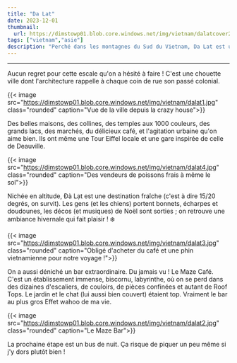 ```yaml
---
title: "Da Lat"
date: 2023-12-01
thumbnail:
  url: https://dimstowp01.blob.core.windows.net/img/vietnam/dalatcover2.jpg
tags: ["vietnam","asie"]
description: "Perché dans les montagnes du Sud du Vietnam, Da Lat est une agréable surprise qui vaut vraiment le détour."
---
```

---

Aucun regret pour cette escale qu'on a hésité à faire ! C'est une chouette ville dont l'architecture rappelle à chaque coin de rue son passé colonial.

{{< image src="https://dimstowp01.blob.core.windows.net/img/vietnam/dalat1.jpg" class="rounded" caption="Vue de la ville depuis la crazy house">}}

Des belles maisons, des collines, des temples aux 1000 couleurs, des grands lacs, des marchés, du délicieux café, et l'agitation urbaine qu'on aime bien. Ils ont même une Tour Eiffel locale et une gare inspirée de celle de Deauville.

{{< image src="https://dimstowp01.blob.core.windows.net/img/vietnam/dalat4.jpg" class="rounded" caption="Des vendeurs de poissons frais à même le sol">}}

Nichée en altitude, Đà Lạt est une destination fraîche (c'est à dire 15/20 degrés, on survit). Les gens (et les chiens) portent bonnets, écharpes et doudounes, les décos (et musiques) de Noël sont sorties ; on retrouve une ambiance hivernale qui fait plaisir ! ❄️

{{< image src="https://dimstowp01.blob.core.windows.net/img/vietnam/dalat3.jpg" class="rounded" caption="Obligé d'acheter du café et une phin vietnamienne pour notre voyage !">}}

On a aussi déniché un bar extraordinaire. Du jamais vu ! Le Maze Café. C'est un établissement immense, biscornu, labyrinthe, où on se perd dans des dizaines d'escaliers, de couloirs, de pièces confinées et autant de Roof Tops. Le jardin et le chat (lui aussi bien couvert) étaient top. Vraiment le bar au plus gros Effet wahoo de ma vie.

{{< image src="https://dimstowp01.blob.core.windows.net/img/vietnam/dalat2.jpg" class="rounded" caption="Le Maze Bar">}}

La prochaine étape est un bus de nuit. Ça risque de piquer un peu même si j'y dors plutôt bien !
